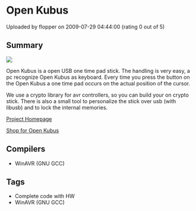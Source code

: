 # Open Kubus

Uploaded by flopper on 2009-07-29 04:44:00 (rating 0 out of 5)

## Summary

![](http://shop.embedded-projects.net/images/product_images/info_images/ArtEP-OPENKUBUS.jpg)  

Open Kubus is a open USB one time pad stick. The handling is very easy, a pc recognize Open Kubus as keyboard. Every time you press the button on the Open Kubus a one time pad occurs on the actual position of the cursor.


We use a crypto library for avr controllers, so you can build your on crypto stick. There is also a small tool to personalize the stick over usb (with libusb) and to lock the internal memories.


[Project Homepage](http://code.google.com/p/openkubus/)


[Shop for Open Kubus](http://shop.embedded-projects.net/product_info.php/info/p176_Open-Kubus-USB-Stick.html)

## Compilers

- WinAVR (GNU GCC)

## Tags

- Complete code with HW
- WinAVR (GNU GCC)
